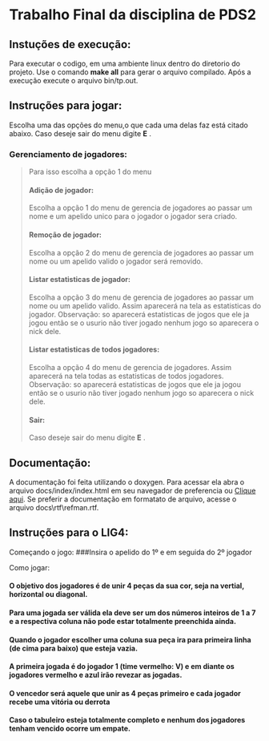 # Trabalho Final da disciplina de PDS2
## Instuções de execução:
Para executar o codigo, em uma ambiente linux dentro do diretorio do projeto. Use o comando **make all** para gerar o arquivo compilado. Após a execução execute o arquivo bin/tp.out.

## Instruções para jogar:
Escolha uma das opções do menu,o que cada uma delas faz está citado abaixo. Caso deseje sair do menu digite **E** .
### Gerenciamento de jogadores:
>Para isso escolha a opção 1 do menu
> #### Adição de jogador:
> Escolha a opção 1 do menu de gerencia de jogadores ao passar um nome e um apelido unico para o jogador o jogador sera criado.
>#### Remoção de jogador:
>  Escolha a opção 2 do menu de gerencia de jogadores ao passar um nome ou um apelido valido o jogador será removido.
>#### Listar estatisticas de jogador:
>  Escolha a opção 3 do menu de gerencia de jogadores ao passar um nome ou um apelido valido. Assim aparecerá na tela as estatisticas do jogador. Observação: so aparecerá estatisticas de jogos que ele ja jogou então   se o usurio não tiver jogado nenhum jogo so aparecera o nick dele.
>#### Listar estatisticas de todos jogadores:
>  Escolha a opção 4 do menu de gerencia de jogadores. Assim aparecerá na tela todas as estatisticas de todos jogadores. Observação: so aparecerá estatisticas de jogos que ele ja jogou então se o usurio não tiver jogado nenhum jogo so aparecera o nick dele.
>#### Sair:
> Caso deseje sair do menu digite **E** .
 
## Documentação:
A documentação foi feita utilizando o doxygen. Para acessar ela abra o arquivo docs/index/index.html em seu navegador de preferencia ou [Clique  aqui](https://drefus.github.io/PDS2-Trabalho-Final/index/index.html). Se preferir a documentação em formatato de arquivo, acesse o arquivo docs\rtf\refman.rtf.

## Instruções para o LIG4:

Começando o jogo:
###Insira o apelido do 1º e em seguida do 2º jogador

Como jogar: 
#### O objetivo dos jogadores é de unir 4 peças da sua cor, seja na vertial, horizontal ou diagonal.
#### Para uma jogada ser válida ela deve ser um dos números inteiros de 1 a 7 e a respectiva coluna não pode estar totalmente preenchida ainda.
#### Quando o jogador escolher uma coluna sua peça ira para primeira linha (de cima para baixo) que esteja vazia.
#### A primeira jogada é do jogador 1 (time vermelho: V) e em diante os jogadores vermelho e azul irão revezar as jogadas.
#### O vencedor será aquele que unir as 4 peças primeiro e cada jogador recebe uma vitória ou derrota
#### Caso o tabuleiro esteja totalmente completo e nenhum dos jogadores tenham vencido ocorre um empate.

